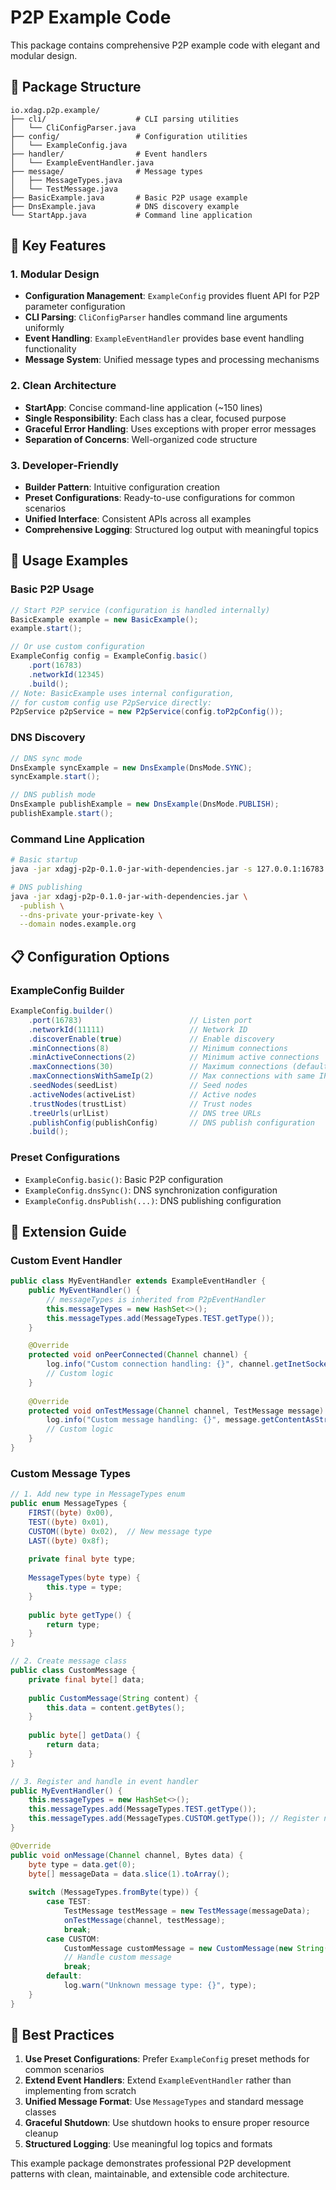 # P2P Example Code

This package contains comprehensive P2P example code with elegant and modular design.

## 📁 Package Structure

```
io.xdag.p2p.example/
├── cli/                    # CLI parsing utilities
│   └── CliConfigParser.java
├── config/                 # Configuration utilities
│   └── ExampleConfig.java
├── handler/                # Event handlers
│   └── ExampleEventHandler.java
├── message/                # Message types
│   ├── MessageTypes.java
│   └── TestMessage.java
├── BasicExample.java       # Basic P2P usage example
├── DnsExample.java         # DNS discovery example
└── StartApp.java           # Command line application
```

## 🎯 Key Features

### 1. **Modular Design**

- **Configuration Management**: `ExampleConfig` provides fluent API for P2P parameter configuration
- **CLI Parsing**: `CliConfigParser` handles command line arguments uniformly
- **Event Handling**: `ExampleEventHandler` provides base event handling functionality
- **Message System**: Unified message types and processing mechanisms

### 2. **Clean Architecture**

- **StartApp**: Concise command-line application (~150 lines)
- **Single Responsibility**: Each class has a clear, focused purpose
- **Graceful Error Handling**: Uses exceptions with proper error messages
- **Separation of Concerns**: Well-organized code structure

### 3. **Developer-Friendly**

- **Builder Pattern**: Intuitive configuration creation
- **Preset Configurations**: Ready-to-use configurations for common scenarios
- **Unified Interface**: Consistent APIs across all examples
- **Comprehensive Logging**: Structured log output with meaningful topics

## 🚀 Usage Examples

### Basic P2P Usage

```java
// Start P2P service (configuration is handled internally)
BasicExample example = new BasicExample();
example.start();

// Or use custom configuration
ExampleConfig config = ExampleConfig.basic()
    .port(16783)
    .networkId(12345)
    .build();
// Note: BasicExample uses internal configuration, 
// for custom config use P2pService directly:
P2pService p2pService = new P2pService(config.toP2pConfig());
```

### DNS Discovery

```java
// DNS sync mode
DnsExample syncExample = new DnsExample(DnsMode.SYNC);
syncExample.start();

// DNS publish mode
DnsExample publishExample = new DnsExample(DnsMode.PUBLISH);
publishExample.start();
```

### Command Line Application

```bash
# Basic startup
java -jar xdagj-p2p-0.1.0-jar-with-dependencies.jar -s 127.0.0.1:16783

# DNS publishing
java -jar xdagj-p2p-0.1.0-jar-with-dependencies.jar \
  -publish \
  --dns-private your-private-key \
  --domain nodes.example.org
```

## 📋 Configuration Options

### ExampleConfig Builder

```java
ExampleConfig.builder()
    .port(16783)                        // Listen port
    .networkId(11111)                   // Network ID
    .discoverEnable(true)               // Enable discovery
    .minConnections(8)                  // Minimum connections
    .minActiveConnections(2)            // Minimum active connections
    .maxConnections(30)                 // Maximum connections (default 30, not 50)
    .maxConnectionsWithSameIp(2)        // Max connections with same IP
    .seedNodes(seedList)                // Seed nodes
    .activeNodes(activeList)            // Active nodes
    .trustNodes(trustList)              // Trust nodes
    .treeUrls(urlList)                  // DNS tree URLs
    .publishConfig(publishConfig)       // DNS publish configuration
    .build();
```

### Preset Configurations

- `ExampleConfig.basic()`: Basic P2P configuration
- `ExampleConfig.dnsSync()`: DNS synchronization configuration
- `ExampleConfig.dnsPublish(...)`: DNS publishing configuration

## 🔧 Extension Guide

### Custom Event Handler

```java
public class MyEventHandler extends ExampleEventHandler {
    public MyEventHandler() {
        // messageTypes is inherited from P2pEventHandler
        this.messageTypes = new HashSet<>();
        this.messageTypes.add(MessageTypes.TEST.getType());
    }

    @Override
    protected void onPeerConnected(Channel channel) {
        log.info("Custom connection handling: {}", channel.getInetSocketAddress());
        // Custom logic
    }
    
    @Override
    protected void onTestMessage(Channel channel, TestMessage message) {
        log.info("Custom message handling: {}", message.getContentAsString());
        // Custom logic
    }
}
```

### Custom Message Types

```java
// 1. Add new type in MessageTypes enum
public enum MessageTypes {
    FIRST((byte) 0x00),
    TEST((byte) 0x01),
    CUSTOM((byte) 0x02),  // New message type
    LAST((byte) 0x8f);
    
    private final byte type;
    
    MessageTypes(byte type) {
        this.type = type;
    }
    
    public byte getType() {
        return type;
    }
}

// 2. Create message class
public class CustomMessage {
    private final byte[] data;
    
    public CustomMessage(String content) {
        this.data = content.getBytes();
    }
    
    public byte[] getData() {
        return data;
    }
}

// 3. Register and handle in event handler
public MyEventHandler() {
    this.messageTypes = new HashSet<>();
    this.messageTypes.add(MessageTypes.TEST.getType());
    this.messageTypes.add(MessageTypes.CUSTOM.getType()); // Register new type
}

@Override
public void onMessage(Channel channel, Bytes data) {
    byte type = data.get(0);
    byte[] messageData = data.slice(1).toArray();
    
    switch (MessageTypes.fromByte(type)) {
        case TEST:
            TestMessage testMessage = new TestMessage(messageData);
            onTestMessage(channel, testMessage);
            break;
        case CUSTOM:
            CustomMessage customMessage = new CustomMessage(new String(messageData));
            // Handle custom message
            break;
        default:
            log.warn("Unknown message type: {}", type);
    }
}
```

## 📝 Best Practices

1. **Use Preset Configurations**: Prefer `ExampleConfig` preset methods for common scenarios
2. **Extend Event Handlers**: Extend `ExampleEventHandler` rather than implementing from scratch
3. **Unified Message Format**: Use `MessageTypes` and standard message classes
4. **Graceful Shutdown**: Use shutdown hooks to ensure proper resource cleanup
5. **Structured Logging**: Use meaningful log topics and formats

This example package demonstrates professional P2P development patterns with clean, maintainable,
and extensible code architecture. 